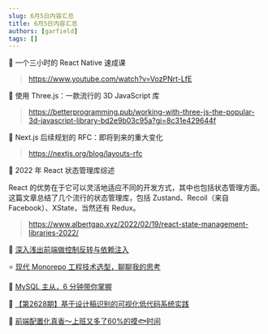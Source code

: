 ```yaml
---
slug: 6月5日内容汇总
title: 6月5日内容汇总
authors: [garfield]
tags: []
---
```


📒 一个三小时的 React Native 速成课 

> https://www.youtube.com/watch?v=VozPNrt-LfE

📒 使用 Three.js：一款流行的 3D JavaScript 库

> https://betterprogramming.pub/working-with-three-js-the-popular-3d-javascript-library-bd2e9b03c95a?gi=8c31e429644f

📒 Next.js 后续规划的 RFC：即将到来的重大变化

> https://nextjs.org/blog/layouts-rfc

📒 2022 年 React 状态管理库综述

React 的优势在于它可以灵活地适应不同的开发方式，其中也包括状态管理方面。这篇文章总结了几个流行的状态管理库，包括 Zustand、Recoil（来自 Facebook）、XState，当然还有 Redux。

> https://www.albertgao.xyz/2022/02/19/react-state-management-libraries-2022/

📒 [深入浅出前端做控制反转与依赖注入](https://www.yuque.com/surfacew/fe/qg0uev)

<!-- 📒 [动态表单（2）—— 复杂表单 DSL 设计（上）](https://zhuanlan.zhihu.com/p/515168073) -->

⭐️ [现代 Monorepo 工程技术选型，聊聊我的思考](https://mp.weixin.qq.com/s/99nozy-vtFMGcBTxYvumWA)

📒 [MySQL 主从，6 分钟带你掌握](https://mp.weixin.qq.com/s/T5vXADH4nXqAxyDcKWE64Q)

📒 [【第2628期】基于设计稿识别的可视化低代码系统实践](https://mp.weixin.qq.com/s/1HyQLZcnZN6I27p_hbfUPg)

📒 [前端配置化真香～上班又多了60%的摸🐟时间](https://juejin.cn/post/7098211898990002207)

